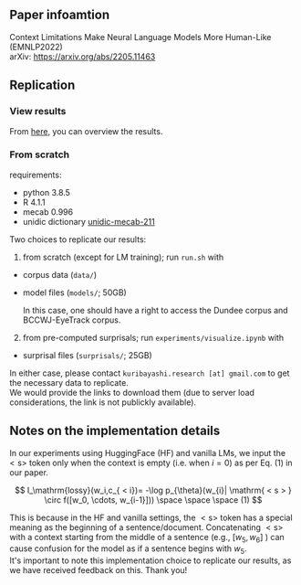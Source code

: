 ## Paper infoamtion
Context Limitations Make Neural Language Models More Human-Like (EMNLP2022)  
arXiv: https://arxiv.org/abs/2205.11463

## Replication
### View results
From [here](https://github.com/kuribayashi4/context_limitation_cognitive_modeling/blob/main/experiments/visualize.ipynb), you can overview the results.

### From scratch
requirements: 
- python 3.8.5  
- R 4.1.1
- mecab 0.996
- unidic dictionary [unidic-mecab-211](https://clrd.ninjal.ac.jp/unidic/back_number.html)

Two choices to replicate our results:

1. from scratch (except for LM training); run `run.sh` with
- corpus data (`data/`)
- model files (`models/`; 50GB)  

    In this case, one should have a right to access the Dundee corpus and BCCWJ-EyeTrack corpus.

2. from pre-computed surprisals; run `experiments/visualize.ipynb` with
- surprisal files (`surprisals/`; 25GB)

In either case, please contact `kuribayashi.research [at] gmail.com`  to get the necessary data to replicate.  
We would provide the links to download them (due to server load considerations, the link is not publickly available).

## Notes on the implementation details
In our experiments using HuggingFace (HF) and vanilla LMs, we input the  $\mathrm{ < s > }$ token only when the context is empty (i.e. when $i = 0$) as per Eq. (1) in our paper.

$$
I_\mathrm{lossy}(w_i,c_{ < i})= -\log p_{\theta}(w_{i}| \mathrm{ < s > } \circ f([w_0, \cdots, w_{i-1}])) \space \space \space (1)
$$

This is because in the HF and vanilla settings, the  $\mathrm{ < s > }$  token has a special meaning as the beginning of a sentence/document. Concatenating  $\mathrm{ < s > }$  with a context starting from the middle of a sentence (e.g., $[w_5, w_6]$ ) can cause confusion for the model as if a sentence begins with $w_5$.  
It's important to note this implementation choice to replicate our results, as we have received feedback on this. Thank you!
